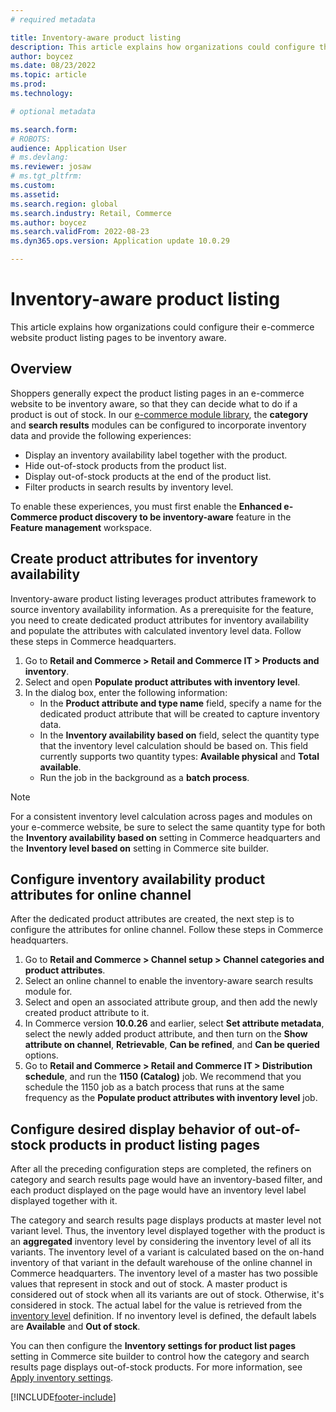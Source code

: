```yaml
---
# required metadata

title: Inventory-aware product listing
description: This article explains how organizations could configure their e-commerce website product listing pages to be inventory aware.
author: boycez
ms.date: 08/23/2022
ms.topic: article
ms.prod: 
ms.technology: 

# optional metadata

ms.search.form: 
# ROBOTS: 
audience: Application User
# ms.devlang: 
ms.reviewer: josaw
# ms.tgt_pltfrm: 
ms.custom: 
ms.assetid: 
ms.search.region: global
ms.search.industry: Retail, Commerce
ms.author: boycez
ms.search.validFrom: 2022-08-23
ms.dyn365.ops.version: Application update 10.0.29

---
```


# Inventory-aware product listing

This article explains how organizations could configure their e-commerce website product listing pages to be inventory aware.

## Overview

Shoppers generally expect the product listing pages in an e-commerce website to be inventory aware, so that they can decide what to do if a product is out of stock. In our [e-commerce module library](https://docs.microsoft.com/dynamics365/commerce/starter-kit-overview), the **category** and **search results** modules can be configured to incorporate inventory data and provide the following experiences:

- Display an inventory availability label together with the product.
- Hide out-of-stock products from the product list.
- Display out-of-stock products at the end of the product list.
- Filter products in search results by inventory level.

To enable these experiences, you must first enable the **Enhanced e-Commerce product discovery to be inventory-aware** feature in the **Feature management** workspace.

## Create product attributes for inventory availability

Inventory-aware product listing leverages product attributes framework to source inventory availability information. As a prerequisite for the feature, you need to create dedicated product attributes for inventory availability and populate the attributes with calculated inventory level data. Follow these steps in Commerce headquarters.

1. Go to **Retail and Commerce \> Retail and Commerce IT \> Products and inventory**.
1. Select and open **Populate product attributes with inventory level**.
1. In the dialog box, enter the following information:
   - In the **Product attribute and type name** field, specify a name for the dedicated product attribute that will be created to capture inventory data.
   - In the **Inventory availability based on** field, select the quantity type that the inventory level calculation should be based on. This field currently supports two quantity types: **Available physical** and **Total available**.
   - Run the job in the background as a **batch process**.

> [!NOTE]
> For a consistent inventory level calculation across pages and modules on your e-commerce website, be sure to select the same quantity type for both the **Inventory availability based on** setting in Commerce headquarters and the **Inventory level based on** setting in Commerce site builder.

## Configure inventory availability product attributes for online channel

After the dedicated product attributes are created, the next step is to configure the attributes for online channel. Follow these steps in Commerce headquarters.

1. Go to **Retail and Commerce \> Channel setup \> Channel categories and product attributes**.
1. Select an online channel to enable the inventory-aware search results module for.
1. Select and open an associated attribute group, and then add the newly created product attribute to it.
1. In Commerce version **10.0.26** and earlier, select **Set attribute metadata**, select the newly added product attribute, and then turn on the **Show attribute on channel**, **Retrievable**, **Can be refined**, and **Can be queried** options.
1. Go to **Retail and Commerce \> Retail and Commerce IT \> Distribution schedule**, and run the **1150 (Catalog)** job. We recommend that you schedule the 1150 job as a batch process that runs at the same frequency as the **Populate product attributes with inventory level** job.

## Configure desired display behavior of out-of-stock products in product listing pages

After all the preceding configuration steps are completed, the refiners on category and search results page would have an inventory-based filter, and each product displayed on the page would have an inventory level label displayed together with it. 

The category and search results page displays products at master level not variant level. Thus, the inventory level displayed together with the product is an **aggregated** inventory level by considering the inventory level of all its variants. The inventory level of a variant is calculated based on the on-hand inventory of that variant in the default warehouse of the online channel in Commerce headquarters. The inventory level of a master has two possible values that represent in stock and out of stock. A master product is considered out of stock when all its variants are out of stock. Otherwise, it's considered in stock. The actual label for the value is retrieved from the [inventory level]( https://docs.microsoft.com/dynamics365/commerce/inventory-buffers-levels) definition. If no inventory level is defined, the default labels are **Available** and **Out of stock**.

You can then configure the **Inventory settings for product list pages** setting in Commerce site builder to control how the category and search results page displays out-of-stock products. For more information, see [Apply inventory settings](https://docs.microsoft.com/dynamics365/commerce/inventory-settings).

[!INCLUDE[footer-include](../includes/footer-banner.md)]
